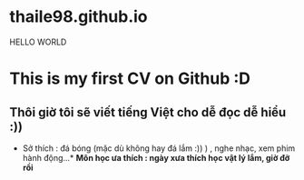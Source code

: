 # thaile98.github.io


HELLO WORLD
# This is my first CV on Github :D

## Thôi giờ tôi sẽ viết tiếng Việt cho dễ đọc dễ hiểu :))
* Sở thích : đá bóng (mặc dù không hay đá lắm :)) ) , nghe nhạc, xem phim hành động...*
**Môn học ưa thích : ngày xưa thích học vật lý lắm, giờ đỡ rồi**
